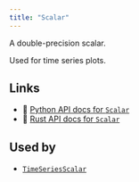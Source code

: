 ```yaml
---
title: "Scalar"
---
```


A double-precision scalar.

Used for time series plots.


## Links
 * 🐍 [Python API docs for `Scalar`](https://ref.rerun.io/docs/python/nightly/package/rerun/components/scalar/)
 * 🦀 [Rust API docs for `Scalar`](https://docs.rs/rerun/0.9.0-alpha.10/rerun/components/struct.Scalar.html)


## Used by

* [`TimeSeriesScalar`](../archetypes/time_series_scalar.md)
